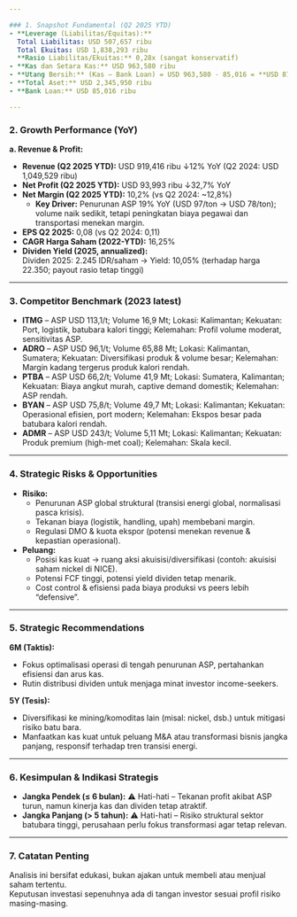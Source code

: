```yaml
---

### 1. Snapshot Fundamental (Q2 2025 YTD)
- **Leverage (Liabilitas/Equitas):**  
  Total Liabilitas: USD 507,657 ribu  
  Total Ekuitas: USD 1,838,293 ribu  
  **Rasio Liabilitas/Ekuitas:** 0,28x (sangat konservatif)
- **Kas dan Setara Kas:** USD 963,580 ribu  
- **Utang Bersih:** (Kas – Bank Loan) = USD 963,580 - 85,016 = **USD 878,564 ribu** (kas bersih besar, profil sangat aman)
- **Total Aset:** USD 2,345,950 ribu  
- **Bank Loan:** USD 85,016 ribu 

---
```


### 2. Growth Performance (YoY)
**a. Revenue & Profit:**  
- **Revenue (Q2 2025 YTD):** USD 919,416 ribu ↓12% YoY (Q2 2024: USD 1,049,529 ribu)
- **Net Profit (Q2 2025 YTD):** USD 93,993 ribu ↓32,7% YoY  
- **Net Margin (Q2 2025 YTD):** 10,2% (vs Q2 2024: ~12,8%)
  - **Key Driver:** Penurunan ASP 19% YoY (USD 97/ton → USD 78/ton); volume naik sedikit, tetapi peningkatan biaya pegawai dan transportasi menekan margin.
- **EPS Q2 2025:** 0,08 (vs Q2 2024: 0,11)
- **CAGR Harga Saham (2022-YTD):** 16,25%
- **Dividen Yield (2025, annualized):**  
  Dividen 2025: 2.245 IDR/saham → Yield: 10,05% (terhadap harga 22.350; payout rasio tetap tinggi)

---

### 3. Competitor Benchmark (2023 latest)
- **ITMG** – ASP USD 113,1/t; Volume 16,9 Mt; Lokasi: Kalimantan; Kekuatan: Port, logistik, batubara kalori tinggi; Kelemahan: Profil volume moderat, sensitivitas ASP.
- **ADRO** – ASP USD 96,1/t; Volume 65,88 Mt; Lokasi: Kalimantan, Sumatera; Kekuatan: Diversifikasi produk & volume besar; Kelemahan: Margin kadang tergerus produk kalori rendah.
- **PTBA** – ASP USD 66,2/t; Volume 41,9 Mt; Lokasi: Sumatera, Kalimantan; Kekuatan: Biaya angkut murah, captive demand domestik; Kelemahan: ASP rendah.
- **BYAN** – ASP USD 75,8/t; Volume 49,7 Mt; Lokasi: Kalimantan; Kekuatan: Operasional efisien, port modern; Kelemahan: Ekspos besar pada batubara kalori rendah.
- **ADMR** – ASP USD 243/t; Volume 5,11 Mt; Lokasi: Kalimantan; Kekuatan: Produk premium (high-met coal); Kelemahan: Skala kecil.

---

### 4. Strategic Risks & Opportunities
- **Risiko:**  
  - Penurunan ASP global struktural (transisi energi global, normalisasi pasca krisis).
  - Tekanan biaya (logistik, handling, upah) membebani margin.
  - Regulasi DMO & kuota ekspor (potensi menekan revenue & kepastian operasional).
- **Peluang:**  
  - Posisi kas kuat → ruang aksi akuisisi/diversifikasi (contoh: akuisisi saham nickel di NICE).
  - Potensi FCF tinggi, potensi yield dividen tetap menarik.
  - Cost control & efisiensi pada biaya produksi vs peers lebih “defensive”.

---

### 5. Strategic Recommendations  
**6M (Taktis):**  
- Fokus optimalisasi operasi di tengah penurunan ASP, pertahankan efisiensi dan arus kas.
- Rutin distribusi dividen untuk menjaga minat investor income-seekers.

**5Y (Tesis):**  
- Diversifikasi ke mining/komoditas lain (misal: nickel, dsb.) untuk mitigasi risiko batu bara.
- Manfaatkan kas kuat untuk peluang M&A atau transformasi bisnis jangka panjang, responsif terhadap tren transisi energi.

---

### 6. Kesimpulan & Indikasi Strategis
- **Jangka Pendek (≤ 6 bulan):** ⚠️ Hati-hati – Tekanan profit akibat ASP turun, namun kinerja kas dan dividen tetap atraktif.
- **Jangka Panjang (> 5 tahun):** ⚠️ Hati-hati – Risiko struktural sektor batubara tinggi, perusahaan perlu fokus transformasi agar tetap relevan.

---

### 7. Catatan Penting
Analisis ini bersifat edukasi, bukan ajakan untuk membeli atau menjual saham tertentu.  
Keputusan investasi sepenuhnya ada di tangan investor sesuai profil risiko masing-masing.